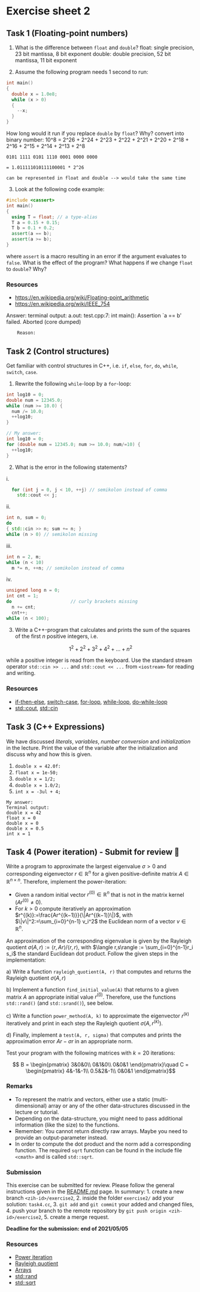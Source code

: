 # Exercise sheet 2

## Task 1 (Floating-point numbers)
1. What is the difference between `float` and `double`?
    float: single precision, 23 bit mantissa, 8 bit exponent
    double: double precision, 52 bit mantissa, 11 bit exponent

2. Assume the following program needs 1 second to run:
```c++
int main()
{
  double x = 1.0e8;
  while (x > 0)
  {
    --x;
  }
}
```
How long would it run if you replace `double` by `float`? Why?
    convert into binary number:
    10^8 = 2^26 + 2^24 + 2^23 + 2^22 + 2^21 + 2^20 + 2^18 + 2^16 + 2^15 + 2^14 + 2^13 + 2^8

    0101 1111 0101 1110 0001 0000 0000

    = 1.011111010111100001 * 2^26

    can be represented in float and double --> would take the same time

 
3. Look at the following code example:
```c++
#include <cassert>
int main()
{
  using T = float; // a type-alias
  T a = 0.15 + 0.15;
  T b = 0.1 + 0.2;
  assert(a == b);
  assert(a >= b);
}
```
where `assert` is a macro resulting in an error if the argument evaluates to `false`. What is the effect of the
program? What happens if we change `float` to `double`? Why?

### Resources
- https://en.wikipedia.org/wiki/Floating-point_arithmetic
- https://en.wikipedia.org/wiki/IEEE_754

Answer:
terminal output:    a.out: test.cpp:7: int main(): Assertion `a == b' failed.
                    Aborted (core dumped)

        Reason:


## Task 2 (Control structures)
Get familiar with control structures in C++, i.e. `if`, `else`, `for`, `do`, `while`, `switch`, `case`.
1. Rewrite the following `while`-loop by a `for`-loop:
```c++
int log10 = 0;
double num = 12345.0;
while (num >= 10.0) {
  num /= 10.0;
  ++log10;
}
```
```c++
// My answer:
int log10 = 0;
for (double num = 12345.0; num >= 10.0; num/=10) {
  ++log10;
}
```


2. What is the error in the following statements?

  i.
```c++
  for (int j = 0, j < 10, ++j) // semikolon instead of comma
    std::cout << j;
```
  ii.
```c++
int n, sum = 0;
do
{ std::cin >> n; sum += n; }
while (n > 0) // semikolon missing
```
  iii.
```c++
int n = 2, m;
while (n < 10)
  m *= n, ++n; // semikolon instead of comma
```
  iv.
```c++
unsigned long n = 0;
int cnt = 1;
do                      // curly brackets missing
  n += cnt;
  cnt++;
while (n < 100);
```

3. Write a C++-program that calculates and prints the sum of the squares of the first $`n`$ positive integers, i.e.
```math
1^2 + 2^2 + 3^2 + 4^2 + ... + n^2
```
while a positive integer is read from the keyboard. Use the standard stream operator `std::cin >> ...` and
`std::cout << ...` from `<iostream>` for reading and writing.

### Resources
- [if-then-else](https://en.cppreference.com/w/cpp/language/if), [switch-case](https://en.cppreference.com/w/cpp/language/switch),
  [for-loop](https://en.cppreference.com/w/cpp/language/for), [while-loop](https://en.cppreference.com/w/cpp/language/while),
  [do-while-loop](https://en.cppreference.com/w/cpp/language/do)
- [std::cout](https://en.cppreference.com/w/cpp/io/cout), [std::cin](https://en.cppreference.com/w/cpp/io/cin)


## Task 3 (C++ Expressions)
We have discussed *literals*, *variables*, *number conversion* and *initialization* in the lecture.
Print the value of the variable after the initialization and discuss why and how this is given.

1. `double x = 42.0f:`
2. `float x = 1e-50;`
3. `double x = 1/2;`
4. `double x = 1.0/2;`
5. `int x = -3ul + 4;`

```
My answer:
Terminal output:
double x = 42
float x = 0
double x = 0
double x = 0.5
int x = 1
```

## Task 4 (Power iteration) - Submit for review :pencil:
Write a program to approximate the largest eigenvalue $`\sigma > 0`$ and corresponding eigenvector
$`r\in \mathbb{R}^n`$ for a given positive-definite matrix $`A\in \mathbb{R}^{n\times n}`$. Therefore,
implement the power-iteration:

- Given a random initial vector $`r^{(0)}\in\mathbb{R}^n`$ that is not in the matrix kernel ($`Ar^{(0)} \neq 0`$).
- For $`k > 0`$ compute iteratively an approximation $`r^{(k)}:=\frac{Ar^{(k−1)}}{\|Ar^{(k−1)}\|}`$, with
  $`\|v\|^2:=\sum_{i=0}^{n-1} v_i^2`$ the Euclidean norm of a vector $`v\in \mathbb{R}^n`$.

An approximation of the corresponding eigenvalue is given by the Rayleigh quotient
$`\sigma(A,r) := \langle r,Ar\rangle / \langle r,r\rangle`$, with $`\langle r,s\rangle := \sum_{i=0}^{n-1}r_i s_i`$ the standard
Euclidean dot product. Follow the given steps in the implementation:

a) Write a function `rayleigh_quotient(A, r)` that computes and returns the Rayleigh quotient $`\sigma(A,r)`$

b) Implement a function `find_initial_value(A)` that returns to a given matrix $`A`$ an appropriate
   initial value $`r^{(0)}`$. Therefore, use the functions `std::rand()` (and `std::srand()`), see below.

c) Write a function `power_method(A, k)` to approximate the eigenvector $`r^{(k)}`$ iteratively and print
   in each step the Rayleigh quotient $`\sigma(A,r^{(k)})`$.

d) Finally, implement a `test(A, r, sigma)` that computes and prints the approximation error $`Ar−\sigma r`$
   in an appropriate norm.

Test your program with the following matrices with $`k= 20`$ iterations:

```math
    B = \begin{pmatrix}
        3&0&0\\
        0&1&0\\
        0&0&1
    \end{pmatrix}\quad
    C = \begin{pmatrix}
        4&-1&-1\\
        0.5&2&-1\\
        0&0&1
    \end{pmatrix}
```

### Remarks
- To represent the matrix and vectors, either use a static (multi-dimensional) array or any of the other
  data-structures discussed in the lecture or tutorial.
- Depending on the data-structure, you might need to pass additional information (like the size) to the functions.
- Remember: You cannot return directly raw arrays. Maybe you need to provide an output-parameter instead.
- In order to compute the dot product and the norm add a corresponding function. The required `sqrt` function can be found in the include file `<cmath>` and is called `std::sqrt`.

### Submission
This exercise can be submitted for review. Please follow the general instructions given in the [README.md](/README.md)
page. In summary: 1. create a new branch `<zih-id>/exercise2`, 2. inside the folder `exercise2/` add
your solution: `task4.cc`, 3. `git add` and `git commit` your added and changed files, 4. push your
branch to the remote repository by `git push origin <zih-id>/exercise2`, 5. create a merge request.

**Deadline for the submission: end of 2021/05/05**

### Resources
- [Power iteration](https://en.wikipedia.org/wiki/Power_iteration)
- [Rayleigh quotient](https://en.wikipedia.org/wiki/Rayleigh_quotient)
- [Arrays](https://en.cppreference.com/w/c/language/array)
- [std::rand](https://en.cppreference.com/w/cpp/numeric/random/rand)
- [std::sqrt](https://en.cppreference.com/w/cpp/numeric/math/sqrt)
